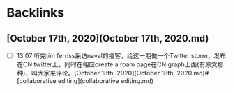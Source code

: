 
# Backlinks
## [October 17th, 2020](October 17th, 2020.md)
- [ ] 13:07 听完tim ferriss采访naval的播客，给这一期做一个Twitter storm，发布在CN twitter上。同时在相应create a roam page在CN graph上面(有原文那种)，叫大家来评论。[October 18th, 2020](October 18th, 2020.md)#[collaborative editing](collaborative editing.md)

